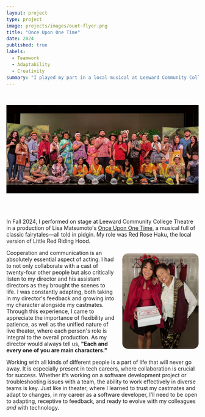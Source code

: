 ```yaml
---
layout: project
type: project
image: projects/images/ouot-flyer.png
title: "Once Upon One Time"
date: 2024
published: true
labels:
  - Teamwork
  - Adaptability
  - Creativity
summary: "I played my part in a local musical at Leeward Community College."
---
```


<div style="text-align: center;">
  <br><br>
  <img class="img-fluid" src="../projects/images/ouot-cast-long.png">
</div>

<br><br>

In Fall 2024, I performed on stage at Leeward Community College Theatre in a production of Lisa Matsumoto's [Once Upon One Time](https://www.broadwayworld.com/hawaii/regional/Lisa-Matsumoto-s-ONCE-UPON-ONE-TIME-2796288), a musical full of classic fairytales—all told in pidgin. My role was Red Rose Haku, the local version of Little Red Riding Hood.

<img class="rounded" src="../projects/images/tutu.png" style="width: 200px; float: right; margin-left: 20px; margin-bottom: 20px; margin-top: 10px; border-radius: 15px;">

Cooperation and communication is an absolutely essential aspect of acting. I had to not only collaborate with a cast of twenty-four other people but also critically listen to my director and his assistant directors as they brought the scenes to life. I was constantly adapting, both taking in my director's feedback and growing into my character alongside my castmates. Through this experience, I came to appreciate the importance of flexibility and patience, as well as the unified nature of live theater, where each person's role is integral to the overall production. As my director would always tell us, <b>"Each and every one of you are main characters."</b>

Working with all kinds of different people is a part of life that will never go away. It is especially present in tech careers, where collaboration is crucial for success. Whether it’s working on a software development project or troubleshooting issues with a team, the ability to work effectively in diverse teams is key. Just like in theater, where I learned to trust my castmates and adapt to changes, in my career as a software developer, I’ll need to be open to adapting, receptive to feedback, and ready to evolve with my colleagues _and_ with technology.
